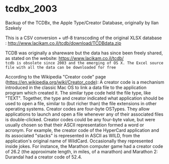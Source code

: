 # tcdbx_2003
Backup of the TCDBx, the Apple Type/Creator Database, originally by Ilan Szekely

This is a CSV conversion + utf-8 transcoding of the original XLSX database : http://www.lacikam.co.il/tcdb/download/TCDBdata.zip  

TCDB was originally a shareware but the data has since been freely shared, as stated on the website: https://www.lacikam.co.il/tcdb/  
```tcdb is obsolete since 2003 and the emerging of OS X. The Excel source file with all the data can be downloaded for free```

According to the Wikipedia "Creator code" page (https://en.wikipedia.org/wiki/Creator_code):
A creator code is a mechanism introduced in the classic Mac OS to link a data file to the application program which created it.
The similar type code held the file type, like "TEXT". Together, the type and creator indicated what application should be used to open a file, similar to (but richer than) the file extensions in other operating systems. 
Creator codes are four-byte OSTypes. They allow applications to launch and open a file whenever any of their associated files is double-clicked.
Creator codes could be any four-byte value, but were usually chosen so that their ASCII representation formed a word or acronym.
For example, the creator code of the HyperCard application and its associated "stacks" is represented in ASCII as WILD, from the application's original name of WildCard.
Occasionally they represented inside jokes. For instance, the Marathon computer game had a creator code of 26.2 (the approximate length, in miles, of a marathon) and Marathon 2: Durandal had a creator code of 52.4.
